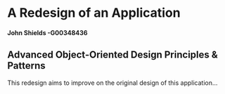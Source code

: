 # A Redesign of an Application

#### John Shields -G00348436

## Advanced Object-Oriented Design Principles & Patterns

This redesign aims to improve on the original design of this application...

